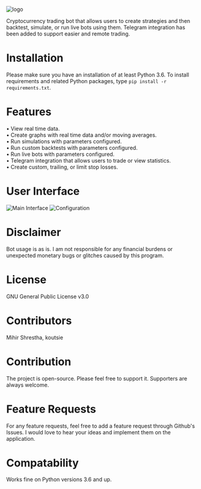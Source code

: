 ![logo](https://i.imgur.com/veQgnEX.png "logo")

Cryptocurrency trading bot that allows users to create strategies and then backtest, simulate, or run live bots using them. Telegram integration has been added to support easier and remote trading. 

# Installation

Please make sure you have an installation of at least Python 3.6.
To install requirements and related Python packages, type ```pip install -r requirements.txt```.

# Features

• View real time data.\
• Create graphs with real time data and/or moving averages.\
• Run simulations with parameters configured.\
• Run custom backtests with parameters configured.\
• Run live bots with parameters configured.\
• Telegram integration that allows users to trade or view statistics.\
• Create custom, trailing, or limit stop losses.

# User Interface

![Main Interface](https://pasteboard.co/JKB1cee.png)
![Configuration](https://i.imgur.com/dok3dkr.png "Configuration")

# Disclaimer

Bot usage is as is. I am not responsible for any financial burdens or unexpected monetary bugs or glitches caused by this program.

# License

GNU General Public License v3.0

# Contributors

Mihir Shrestha, koutsie

# Contribution

The project is open-source. Please feel free to support it. Supporters are always welcome.

# Feature Requests

For any feature requests, feel free to add a feature request through Github's Issues. I would love to hear your ideas and implement them on the application.

# Compatability

Works fine on Python versions 3.6 and up.
